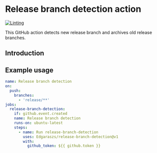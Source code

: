 # Release branch detection action
[![Linting](https://github.com/Edgaraszs/release-branch-detection/actions/workflows/shellcheck.yml/badge.svg)](https://github.com/Edgaraszs/release-branch-detection/actions/workflows/shellcheck.yml)

This GitHub action detects new release branch and archives old release branches.

## Introduction

## Example usage

```yaml
name: Release branch detection
on:
  push:
    branches:
      - 'release/**'
jobs:
  release-branch-detection:
    if: github.event.created
    name: Release branch detection
    runs-on: ubuntu-latest
    steps:
      - name: Run release-branch-detection
        uses: Edgaraszs/release-branch-detection@v1
        with:
          github_token: ${{ github.token }}
```
